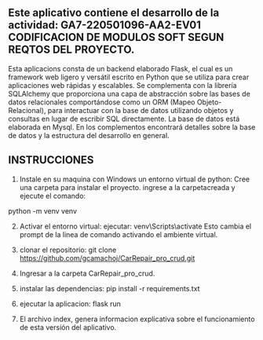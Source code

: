 ## Este aplicativo contiene el desarrollo de la actividad: GA7-220501096-AA2-EV01 CODIFICACION DE MODULOS  SOFT SEGUN REQTOS DEL PROYECTO.

Esta aplicacions consta de un backend elaborado Flask, el cual es un framework web ligero y versátil escrito en Python que se utiliza para crear aplicaciones web rápidas y escalables. Se complementa con la librería SQLAlchemy que proporciona una capa de abstracción sobre las bases de datos relacionales comportándose como un ORM (Mapeo Objeto-Relacional), para  interactuar con la base de datos utilizando objetos y consultas en lugar de escribir SQL directamente. La base de datos está elaborada en Mysql. En los complementos encontrará detalles sobre la base de datos y la estructura del desarrollo en general.


## INSTRUCCIONES 

1. Instale en su maquina con Windows un entorno virtual de python:
Cree una carpeta para instalar el proyecto. ingrese a la carpetacreada y ejecute el comando:

python -m venv venv

2. Activar el entorno virtual:
ejecutar: venv\Scripts\activate
Esto cambia el prompt de la linea de comando activando el ambiente virtual.
3. clonar el repositorio: 
git clone https://github.com/gcamachoj/CarRepair_pro_crud.git

4. Ingresar a la carpeta CarRepair_pro_crud.

5. instalar las dependencias:
pip install -r requirements.txt

6. ejecutar la aplicacion:
flask run

7. El archivo index, genera informacion explicativa sobre el funcionamiento de esta versión del aplicativo.






